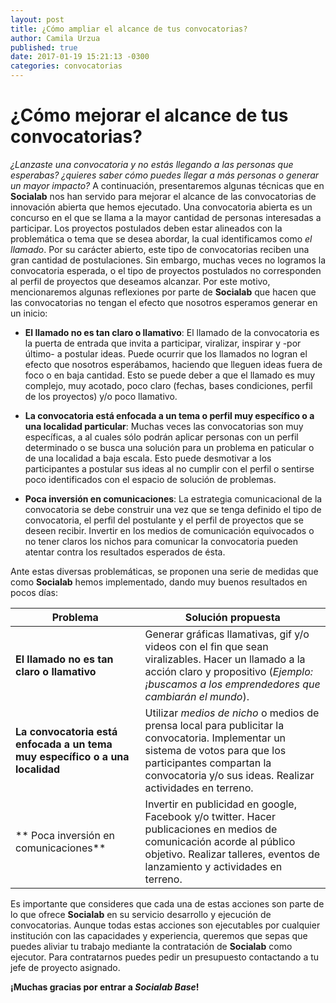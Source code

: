 ```yaml
---
layout: post
title: ¿Cómo ampliar el alcance de tus convocatorias?
author: Camila Urzua
published: true
date: 2017-01-19 15:21:13 -0300
categories: convocatorias
---
```


# ¿Cómo mejorar el alcance de tus convocatorias?
*¿Lanzaste una convocatoria y no estás llegando a las personas que esperabas? ¿quieres saber cómo puedes llegar a más personas o generar un mayor impacto?* A continuación, presentaremos algunas técnicas que en **Socialab** nos han servido para mejorar el alcance de las convocatorias de innovación abierta que hemos ejecutado.
Una convocatoria abierta es un concurso en el que se llama a la mayor cantidad de personas interesadas a participar. Los proyectos postulados deben estar alineados con la problemática o tema que se desea abordar, la cual identificamos como *el llamado*.
Por su carácter abierto, este tipo de convocatorias reciben una gran cantidad de postulaciones. Sin embargo, muchas veces no logramos la convocatoria esperada, o el tipo de proyectos postulados no corresponden al perfil de proyectos que deseamos alcanzar. Por este motivo, mencionaremos algunas reflexiones por parte de **Socialab** que hacen que las convocatorias no tengan el efecto que nosotros esperamos generar en un inicio:

* **El llamado no es tan claro o llamativo**: 
El llamado de la convocatoria es la puerta de entrada que invita a participar, viralizar, inspirar y -por último- a postular ideas. Puede ocurrir que los llamados no logran el efecto que nosotros esperábamos, haciendo que lleguen ideas fuera de foco o en baja cantidad. 
Esto se puede deber a que el llamado es muy complejo, muy acotado, poco claro (fechas, bases condiciones, perfil de los proyectos) y/o poco llamativo.

* **La convocatoria está enfocada a un tema o perfil muy específico o a una localidad particular**: 
Muchas veces las convocatorias son muy específicas, a al cuales sólo podrán aplicar personas con un perfil determinado o se busca una solución para un problema en paticular o de una localidad a baja escala. 
Esto puede desmotivar a los participantes a postular sus ideas al no cumplir con el perfil o sentirse poco identificados con el espacio de solución de problemas.

* **Poca inversión en comunicaciones**: 
La estrategia comunicacional de la convocatoria se debe construir una vez que se tenga definido el tipo de convocatoria, el perfil del postulante y el perfil de proyectos que se deseen recibir. Invertir en los medios de comunicación equivocados o no tener claros los nichos para comunicar la convocatoria pueden atentar contra los resultados esperados de ésta.

Ante estas diversas problemáticas, se proponen una serie de medidas que como **Socialab** hemos implementado, dando muy buenos resultados en pocos días:

|   **Problema**   |   **Solución propuesta**   |
|   ---   |   ---   |
|   **El llamado no es tan claro o llamativo**   |   Generar gráficas llamativas, gif y/o videos con el fin que sean viralizables. Hacer un  llamado a la acción claro y propositivo (*Ejemplo: ¡buscamos a los emprendedores que cambiarán el mundo*).   |
|   **La convocatoria está enfocada a un tema muy específico o a una localidad**   |   Utilizar *medios de nicho* o medios de prensa local para publicitar la convocatoria. Implementar un sistema de votos para que los participantes compartan la convocatoria y/o sus ideas. Realizar actividades en terreno.  |
|   ** Poca inversión en comunicaciones**   |   Invertir en publicidad en google, Facebook y/o twitter. Hacer publicaciones en medios de comunicación acorde al público objetivo. Realizar talleres, eventos de lanzamiento y actividades en terreno.   |

Es importante que consideres que cada una de estas acciones son parte de lo que ofrece **Socialab** en su servicio desarrollo y ejecución de convocatorias. Aunque todas estas acciones son ejecutables por cualquier institución con las capacidades y experiencia, queremos que sepas que puedes aliviar tu trabajo mediante la contratación de **Socialab** como ejecutor. Para contratarnos puedes pedir un presupuesto contactando a tu jefe de proyecto asignado.

**¡Muchas gracias por entrar a *Socialab Base*!** 

